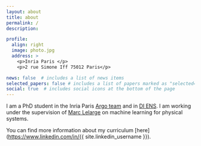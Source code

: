 ```yaml
---
layout: about
title: about
permalink: /
description:

profile:
  align: right
  image: photo.jpg
  address: >
    <p>Inria Paris </p>
    <p>2 rue Simone Iff 75012 Paris</p>

news: false  # includes a list of news items
selected_papers: false # includes a list of papers marked as "selected={true}"
social: true  # includes social icons at the bottom of the page
---
```


I am a PhD student in the Inria Paris [Argo team](https://argo-project-team.github.io/) and in [DI ENS](https://www.di.ens.fr/).
I am working under the supervision of [Marc Lelarge](https://www.di.ens.fr/~lelarge/) on machine learning for physical systems.

You can find more information about my curriculum [here](https://www.linkedin.com/in/{{ site.linkedin_username }}).
